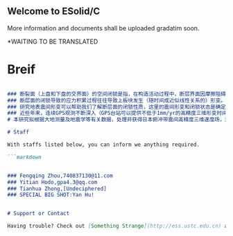 ## Welcome to ESolid/C

More information and documents shall be uploaded gradatim soon.

*WAITING TO BE TRANSLATED

# Breif

```markdown

### 断裂面（上盘和下盘的交界面）的空间闭锁是指，在构造活动过程中，断层界面因摩擦阻碍而不能相对滑动，从而不断积累应变能，直到下一个地震发生时，所积累的能量才被释放。因此，地震就是断层在特定的闭锁区域积累应力，最终由于积累的应力超过闭锁段的断层强度，导致断层持续几秒至几分钟的瞬间滑动，陡然释放这应力的过程。
### 断层面的闭锁导致的应力积累过程往往导致上板块发生（随时间成近似线性关系的）形变。
### 研究地表震间形变可以帮助我们了解断层面的闭锁性质，这里的震间形变和闭锁状态是确定断层地震活动性、定量评估地震危险性的关键性参数。研究断层面的闭锁性质也对地震预报、地震烈度区划以及深入认识地震的成因等都有极其重要的意义。
### 近些年来，连续GPS观测不断深入（GPS台站可以提供不低于1mm/yr的高精度三维形变时间序列），这为认识断层的闭锁、同震及震后形变机理提供了直接的观测数据。通过震间地壳形变观测，基于位错理论，可以反演断层闭锁性质相关参数。
# 本研究拟根据大地测量及地震学等有关数据，处理并获得日本俯冲带震间高精度三维速度场，进一步反演本区域断层面的闭锁性质，深入探讨震间闭锁状态和地震破裂区域的关系，为区域地震灾害性评估提供参考。

# Staff

With staffs listed below, you can inform we anything required.

```markdown


### Fengqing Zhou,740837130@11.com
### Yitian Hodo,gpa4.3@qq.com
### Tianhua Zhong,[Undeciphered]
### SPECIAL BIG SHOT:Yan Hu!


# Support or Contact

Having trouble? Check out [Something Strange](http://ess.ustc.edu.cn) and maybe you will be helped sort it out.
